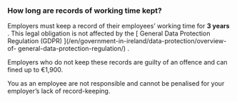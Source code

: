 ###  How long are records of working time kept?

Employers must keep a record of their employees’ working time for **3 years**
. This legal obligation is not affected by the [ General Data Protection
Regulation (GDPR) ](/en/government-in-ireland/data-protection/overview-of-
general-data-protection-regulation/) .

Employers who do not keep these records are guilty of an offence and can fined
up to €1,900.

You as an employee are not responsible and cannot be penalised for your
employer’s lack of record-keeping.
